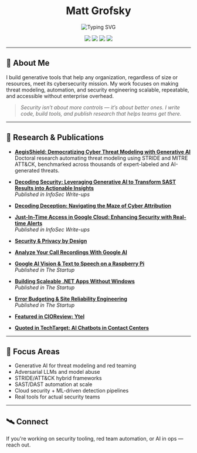 <!-- GitHub Profile README for Matt Grofsky -->

<h1 align="center">Matt Grofsky</h1>

<p align="center">
  <img src="https://readme-typing-svg.demolab.com?font=IBM+Plex+Mono&weight=500&size=22&duration=3500&pause=1000&color=F7F7F7&center=true&vCenter=true&width=600&lines=CTO+%7C+D.Eng+(Cybersecurity);Builder+of+Generative+Security+Tools;AI+%2B+Security+Automation;Threat+Modeling+with+LLMs;Transforming+SAST+Findings+into+Insights;AI-Driven+Red+Teaming+Workflows;Simplifying+STRIDE+and+ATT%26CK;Detecting+Cloud+Misconfigurations+at+Scale;Real-Time+Access+Control+in+GCP;From+LLM+Abuse+to+Defenses;Decoding+Deception+in+Cyber+Attribution" alt="Typing SVG" />
</p>

<p align="center">
  <a href="https://www.linkedin.com/in/mattgrofsky/"><img src="https://img.shields.io/badge/LinkedIn-%230077B5.svg?style=for-the-badge&logo=linkedin&logoColor=white" /></a>
  <a href="https://bsky.app/profile/codemunkee.bsky.social"><img src="https://img.shields.io/badge/Bluesky-1d1d1d.svg?style=for-the-badge" /></a>
  <a href="https://medium.com/@mgrofsky"><img src="https://img.shields.io/badge/Medium-%2312100E.svg?style=for-the-badge&logo=medium&logoColor=white" /></a>
  <a href="https://www.reddit.com/user/code_munkee/"><img src="https://img.shields.io/badge/Reddit-%23FF4500.svg?style=for-the-badge&logo=reddit&logoColor=white" /></a>
</p>

---

## 🧠 About Me

I build generative tools that help any organization, regardless of size or resources, meet its cybersecurity mission. My work focuses on making threat modeling, automation, and security engineering scalable, repeatable, and accessible without enterprise overhead.

> _Security isn’t about more controls — it’s about better ones. I write code, build tools, and publish research that helps teams get there._


---

## 📖 Research & Publications

- **[AegisShield: Democratizing Cyber Threat Modeling with Generative AI](https://www.proquest.com/docview/3233915741)**  
  Doctoral research automating threat modeling using STRIDE and MITRE ATT&CK, benchmarked across thousands of expert-labeled and AI-generated threats.

- **[Decoding Security: Leveraging Generative AI to Transform SAST Results into Actionable Insights](https://medium.com/bugbountywriteup/decoding-security-leveraging-generative-ai-to-transform-sast-results-into-actionable-insights-d3669efa4858)**  
  *Published in InfoSec Write-ups*

- **[Decoding Deception: Navigating the Maze of Cyber Attribution](https://medium.com/@mgrofsky/decoding-deception-navigating-the-maze-of-cyber-attribution-a3b018719dc2)**

- **[Just-In-Time Access in Google Cloud: Enhancing Security with Real-time Alerts](https://medium.com/bugbountywriteup/just-in-time-access-in-google-cloud-enhancing-security-with-real-time-alerts-935de53cb8d3)**  
  *Published in InfoSec Write-ups*

- **[Security & Privacy by Design](https://medium.com/@mgrofsky/implement-cybersecurity-from-the-start-7d04e60857d2)**

- **[Analyze Your Call Recordings With Google AI](https://medium.com/@mgrofsky/analyze-your-call-recordings-with-google-ai-6e15ddcdac1d)**

- **[Google AI Vision & Text to Speech on a Raspberry Pi](https://medium.com/swlh/google-ai-vision-text-to-speech-on-a-raspberry-pi-875dc13b3d73)**  
  *Published in The Startup*

- **[Building Scaleable .NET Apps Without Windows](https://medium.com/swlh/building-scaleable-net-apps-without-windows-de6d3ad5de1a)**  
  *Published in The Startup*

- **[Error Budgeting & Site Reliability Engineering](https://medium.com/swlh/error-budgeting-site-reliability-engineering-e71b104daa73)**  
  *Published in The Startup*

- **[Featured in CIOReview: Ytel](https://contact-center.cioreview.com/vendor/2014/ytel)**

- **[Quoted in TechTarget: AI Chatbots in Contact Centers](https://www.techtarget.com/searchcustomerexperience/feature/AI-chatbots-augment-humans-working-in-contact-centers)**

---

## 🔬 Focus Areas

- Generative AI for threat modeling and red teaming
- Adversarial LLMs and model abuse
- STRIDE/ATT&CK hybrid frameworks
- SAST/DAST automation at scale
- Cloud security + ML-driven detection pipelines
- Real tools for actual security teams

---

## 🛰️ Connect

If you're working on security tooling, red team automation, or AI in ops — reach out.

